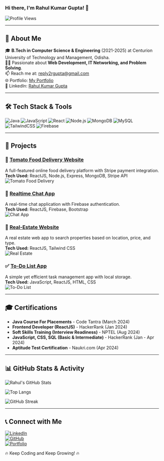 ### Hi there, I'm Rahul Kumar Gupta! 👋

![Profile Views](https://komarev.com/ghpvc/?username=rahulkumargupta99&label=Profile%20Views&color=0e75b6&style=flat)

---

## 🚀 About Me
🎓 **B.Tech in Computer Science & Engineering** (2021-2025) at Centurion University of Technology and Management, Odisha. <br>
👨‍💻 Passionate about **Web Development, IT Networking, and Problem Solving**. <br>
📫 Reach me at: [reply2rgupta@gmail.com](mailto:reply2rgupta@gmail.com) <br>
🌐 Portfolio: [My Portfolio](https://rahul-portfolio-beige.vercel.app/) <br>
💼 LinkedIn: [Rahul Kumar Gupta](https://www.linkedin.com/in/rahul-kumar-gupta-93a9b3283/) <br>

---

## 🛠️ Tech Stack & Tools

![Java](https://img.shields.io/badge/Java-%23ED8B00.svg?style=for-the-badge&logo=openjdk&logoColor=white)
![JavaScript](https://img.shields.io/badge/JavaScript-%23F7DF1E.svg?style=for-the-badge&logo=javascript&logoColor=black)
![React](https://img.shields.io/badge/React-%2361DAFB.svg?style=for-the-badge&logo=react&logoColor=black)
![Node.js](https://img.shields.io/badge/Node.js-%2343853D.svg?style=for-the-badge&logo=node.js&logoColor=white)
![MongoDB](https://img.shields.io/badge/MongoDB-%2347A248.svg?style=for-the-badge&logo=mongodb&logoColor=white)
![MySQL](https://img.shields.io/badge/MySQL-%2300758F.svg?style=for-the-badge&logo=mysql&logoColor=white)
![TailwindCSS](https://img.shields.io/badge/TailwindCSS-%2306B6D4.svg?style=for-the-badge&logo=tailwindcss&logoColor=white)
![Firebase](https://img.shields.io/badge/Firebase-%23FFCA28.svg?style=for-the-badge&logo=firebase&logoColor=black)

---

## 📌 Projects

### 🍕 [Tomato Food Delivery Website](https://food-del-frontend-fu07.onrender.com/)
A full-featured online food delivery platform with Stripe payment integration. <br>
**Tech Used:** ReactJS, Node.js, Express, MongoDB, Stripe API <br>
![Tomato Food Delivery](https://via.placeholder.com/600x300.png?text=Tomato+Food+Delivery)

### 💬 [Realtime Chat App](https://github.com/rahulkumargupta99/Chat-app)
A real-time chat application with Firebase authentication. <br>
**Tech Used:** ReactJS, Firebase, Bootstrap <br>
![Chat App](https://via.placeholder.com/600x300.png?text=Realtime+Chat+App)

### 🏡 [Real-Estate Website](https://e-state-beige.vercel.app/)
A real estate web app to search properties based on location, price, and type. <br>
**Tech Used:** ReactJS, Tailwind CSS <br>
![Real Estate](https://via.placeholder.com/600x300.png?text=Real+Estate+Website)

### ✅ [To-Do List App](https://todo-list-app-flax-two.vercel.app/)
A simple yet efficient task management app with local storage. <br>
**Tech Used:** JavaScript, ReactJS, HTML, CSS <br>
![To-Do List](https://via.placeholder.com/600x300.png?text=To-Do+List+App)

---

## 🎓 Certifications

- **Java Course For Placements** - Code Tantra (March 2024)  
- **Frontend Developer (ReactJS)** - HackerRank (Jan 2024)  
- **Soft Skills Training (Interview Readiness)** - NPTEL (Aug 2024)  
- **JavaScript, CSS, SQL (Basic & Intermediate)** - HackerRank (Jan - Apr 2024)  
- **Aptitude Test Certification** - Naukri.com (Apr 2024)  

---

## 📊 GitHub Stats & Activity

![Rahul's GitHub Stats](https://github-readme-stats.vercel.app/api?username=rahulkumargupta99&show_icons=true&theme=tokyonight)

![Top Langs](https://github-readme-stats.vercel.app/api/top-langs/?username=rahulkumargupta99&layout=compact&theme=tokyonight)

![GitHub Streak](https://github-readme-streak-stats.herokuapp.com/?user=rahulkumargupta99&theme=tokyonight)

---

## 📞 Connect with Me

[![LinkedIn](https://img.shields.io/badge/LinkedIn-%230077B5.svg?style=for-the-badge&logo=linkedin&logoColor=white)](https://www.linkedin.com/in/rahul-kumar-gupta-93a9b3283/)  
[![GitHub](https://img.shields.io/badge/GitHub-%23181717.svg?style=for-the-badge&logo=github&logoColor=white)](https://github.com/rahulkumargupta99)  
[![Portfolio](https://img.shields.io/badge/Portfolio-%23000000.svg?style=for-the-badge&logo=vercel&logoColor=white)](https://rahul-portfolio-beige.vercel.app/)  

🔥 Keep Coding and Keep Growing! 🔥
